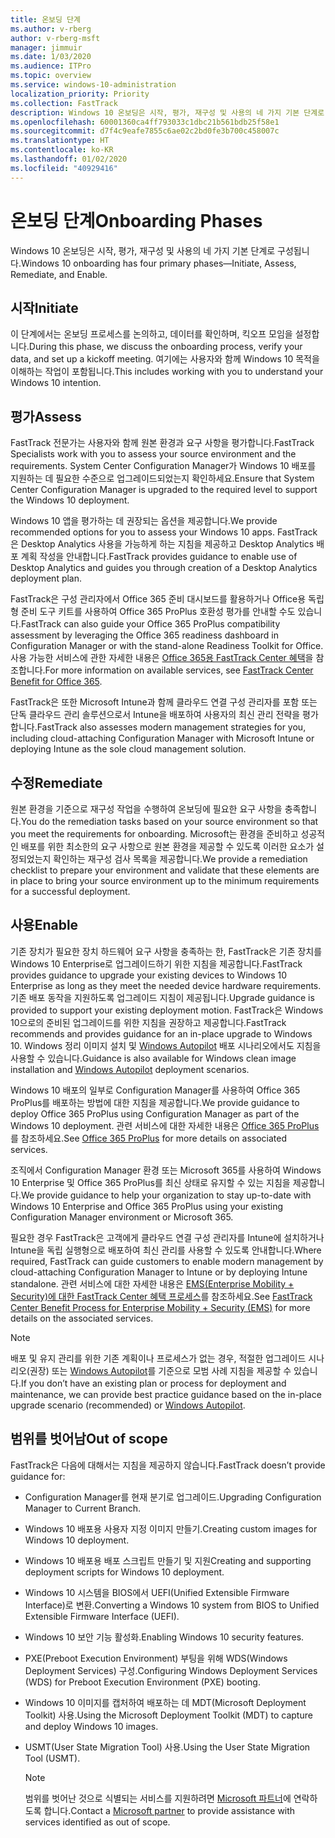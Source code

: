 ```yaml
---
title: 온보딩 단계
ms.author: v-rberg
author: v-rberg-msft
manager: jimmuir
ms.date: 1/03/2020
ms.audience: ITPro
ms.topic: overview
ms.service: windows-10-administration
localization_priority: Priority
ms.collection: FastTrack
description: Windows 10 온보딩은 시작, 평가, 재구성 및 사용의 네 가지 기본 단계로 구성됩니다.
ms.openlocfilehash: 60001360ca4ff793033c1dbc21b561bdb25f58e1
ms.sourcegitcommit: d7f4c9eafe7855c6ae02c2bd0fe3b700c458007c
ms.translationtype: HT
ms.contentlocale: ko-KR
ms.lasthandoff: 01/02/2020
ms.locfileid: "40929416"
---
```

# <a name="onboarding-phases"></a><span data-ttu-id="c83cd-103">온보딩 단계</span><span class="sxs-lookup"><span data-stu-id="c83cd-103">Onboarding Phases</span></span>

<span data-ttu-id="c83cd-104">Windows 10 온보딩은 시작, 평가, 재구성 및 사용의 네 가지 기본 단계로 구성됩니다.</span><span class="sxs-lookup"><span data-stu-id="c83cd-104">Windows 10 onboarding has four primary phases—Initiate, Assess, Remediate, and Enable.</span></span>

## <a name="initiate"></a><span data-ttu-id="c83cd-105">시작</span><span class="sxs-lookup"><span data-stu-id="c83cd-105">Initiate</span></span>

<span data-ttu-id="c83cd-106">이 단계에서는 온보딩 프로세스를 논의하고, 데이터를 확인하며, 킥오프 모임을 설정합니다.</span><span class="sxs-lookup"><span data-stu-id="c83cd-106">During this phase, we discuss the onboarding process, verify your data, and set up a kickoff meeting.</span></span> <span data-ttu-id="c83cd-107">여기에는 사용자와 함께 Windows 10 목적을 이해하는 작업이 포함됩니다.</span><span class="sxs-lookup"><span data-stu-id="c83cd-107">This includes working with you to understand your Windows 10 intention.</span></span>

## <a name="assess"></a><span data-ttu-id="c83cd-108">평가</span><span class="sxs-lookup"><span data-stu-id="c83cd-108">Assess</span></span>

<span data-ttu-id="c83cd-109">FastTrack 전문가는 사용자와 함께 원본 환경과 요구 사항을 평가합니다.</span><span class="sxs-lookup"><span data-stu-id="c83cd-109">FastTrack Specialists work with you to assess your source environment and the requirements.</span></span> <span data-ttu-id="c83cd-110">System Center Configuration Manager가 Windows 10 배포를 지원하는 데 필요한 수준으로 업그레이드되었는지 확인하세요.</span><span class="sxs-lookup"><span data-stu-id="c83cd-110">Ensure that System Center Configuration Manager is upgraded to the required level to support the Windows 10 deployment.</span></span> 

<span data-ttu-id="c83cd-111">Windows 10 앱을 평가하는 데 권장되는 옵션을 제공합니다.</span><span class="sxs-lookup"><span data-stu-id="c83cd-111">We provide recommended options for you to assess your Windows 10 apps.</span></span> <span data-ttu-id="c83cd-112">FastTrack은 Desktop Analytics 사용을 가능하게 하는 지침을 제공하고 Desktop Analytics 배포 계획 작성을 안내합니다.</span><span class="sxs-lookup"><span data-stu-id="c83cd-112">FastTrack provides guidance to enable use of Desktop Analytics and guides you through creation of a Desktop Analytics deployment plan.</span></span>

<span data-ttu-id="c83cd-113">FastTrack은 구성 관리자에서 Office 365 준비 대시보드를 활용하거나 Office용 독립형 준비 도구 키트를 사용하여 Office 365 ProPlus 호환성 평가를 안내할 수도 있습니다.</span><span class="sxs-lookup"><span data-stu-id="c83cd-113">FastTrack can also guide your Office 365 ProPlus compatibility assessment by leveraging the Office 365 readiness dashboard in Configuration Manager or with the stand-alone Readiness Toolkit for Office.</span></span> <span data-ttu-id="c83cd-114">사용 가능한 서비스에 관한 자세한 내용은 [Office 365용 FastTrack Center 혜택](O365-fasttrack-benefit-for-office-365.md)을 참조합니다.</span><span class="sxs-lookup"><span data-stu-id="c83cd-114">For more information on available services, see [FastTrack Center Benefit for Office 365](O365-fasttrack-benefit-for-office-365.md).</span></span> 

<span data-ttu-id="c83cd-115">FastTrack은 또한 Microsoft Intune과 함께 클라우드 연결 구성 관리자를 포함 또는 단독 클라우드 관리 솔루션으로서 Intune을 배포하여 사용자의 최신 관리 전략을 평가합니다.</span><span class="sxs-lookup"><span data-stu-id="c83cd-115">FastTrack also assesses modern management strategies for you, including cloud-attaching Configuration Manager with Microsoft Intune or deploying Intune as the sole cloud management solution.</span></span>

## <a name="remediate"></a><span data-ttu-id="c83cd-116">수정</span><span class="sxs-lookup"><span data-stu-id="c83cd-116">Remediate</span></span>

<span data-ttu-id="c83cd-117">원본 환경을 기준으로 재구성 작업을 수행하여 온보딩에 필요한 요구 사항을 충족합니다.</span><span class="sxs-lookup"><span data-stu-id="c83cd-117">You do the remediation tasks based on your source environment so that you meet the requirements for onboarding.</span></span> <span data-ttu-id="c83cd-118">Microsoft는 환경을 준비하고 성공적인 배포를 위한 최소한의 요구 사항으로 원본 환경을 제공할 수 있도록 이러한 요소가 설정되었는지 확인하는 재구성 검사 목록을 제공합니다.</span><span class="sxs-lookup"><span data-stu-id="c83cd-118">We provide a remediation checklist to prepare your environment and validate that these elements are in place to bring your source environment up to the minimum requirements for a successful deployment.</span></span> 

## <a name="enable"></a><span data-ttu-id="c83cd-119">사용</span><span class="sxs-lookup"><span data-stu-id="c83cd-119">Enable</span></span>

<span data-ttu-id="c83cd-120">기존 장치가 필요한 장치 하드웨어 요구 사항을 충족하는 한, FastTrack은 기존 장치를 Windows 10 Enterprise로 업그레이드하기 위한 지침을 제공합니다.</span><span class="sxs-lookup"><span data-stu-id="c83cd-120">FastTrack provides guidance to upgrade your existing devices to Windows 10 Enterprise as long as they meet the needed device hardware requirements.</span></span> <span data-ttu-id="c83cd-121">기존 배포 동작을 지원하도록 업그레이드 지침이 제공됩니다.</span><span class="sxs-lookup"><span data-stu-id="c83cd-121">Upgrade guidance is provided to support your existing deployment motion.</span></span> <span data-ttu-id="c83cd-122">FastTrack은 Windows 10으로의 준비된 업그레이드를 위한 지침을 권장하고 제공합니다.</span><span class="sxs-lookup"><span data-stu-id="c83cd-122">FastTrack recommends and provides guidance for an in-place upgrade to Windows 10.</span></span> <span data-ttu-id="c83cd-123">Windows 정리 이미지 설치 및 [Windows Autopilot](EMS-onboarding-phases.md#windows-autopilot) 배포 시나리오에서도 지침을 사용할 수 있습니다.</span><span class="sxs-lookup"><span data-stu-id="c83cd-123">Guidance is also available for Windows clean image installation and [Windows Autopilot](EMS-onboarding-phases.md#windows-autopilot) deployment scenarios.</span></span> 

<span data-ttu-id="c83cd-124">Windows 10 배포의 일부로 Configuration Manager를 사용하여 Office 365 ProPlus를 배포하는 방법에 대한 지침을 제공합니다.</span><span class="sxs-lookup"><span data-stu-id="c83cd-124">We provide guidance to deploy Office 365 ProPlus using Configuration Manager as part of the Windows 10 deployment.</span></span> <span data-ttu-id="c83cd-125">관련 서비스에 대한 자세한 내용은 [Office 365 ProPlus](O365-onboarding-and-migration.md#office-365-proplus)를 참조하세요.</span><span class="sxs-lookup"><span data-stu-id="c83cd-125">See [Office 365 ProPlus](O365-onboarding-and-migration.md#office-365-proplus) for more details on associated services.</span></span>

<span data-ttu-id="c83cd-126">조직에서 Configuration Manager 환경 또는 Microsoft 365를 사용하여 Windows 10 Enterprise 및 Office 365 ProPlus를 최신 상태로 유지할 수 있는 지침을 제공합니다.</span><span class="sxs-lookup"><span data-stu-id="c83cd-126">We provide guidance to help your organization to stay up-to-date with Windows 10 Enterprise and Office 365 ProPlus using your existing Configuration Manager environment or Microsoft 365.</span></span>

<span data-ttu-id="c83cd-127">필요한 경우 FastTrack은 고객에게 클라우드 연결 구성 관리자를 Intune에 설치하거나 Intune을 독립 실행형으로 배포하여 최신 관리를 사용할 수 있도록 안내합니다.</span><span class="sxs-lookup"><span data-stu-id="c83cd-127">Where required, FastTrack can guide customers to enable modern management by cloud-attaching Configuration Manager to Intune or by deploying Intune standalone.</span></span> <span data-ttu-id="c83cd-128">관련 서비스에 대한 자세한 내용은 [EMS(Enterprise Mobility + Security)에 대한 FastTrack Center 혜택 프로세스](EMS-fasttrack-process.md)를 참조하세요.</span><span class="sxs-lookup"><span data-stu-id="c83cd-128">See [FastTrack Center Benefit Process for Enterprise Mobility + Security (EMS)](EMS-fasttrack-process.md) for more details on the associated services.</span></span>

> [!NOTE]
> <span data-ttu-id="c83cd-129">배포 및 유지 관리를 위한 기존 계획이나 프로세스가 없는 경우, 적절한 업그레이드 시나리오(권장) 또는 [Windows Autopilot](EMS-onboarding-phases.md#windows-autopilot)를 기준으로 모범 사례 지침을 제공할 수 있습니다.</span><span class="sxs-lookup"><span data-stu-id="c83cd-129">If you don’t have an existing plan or process for deployment and maintenance, we can provide best practice guidance based on the in-place upgrade scenario (recommended) or [Windows Autopilot](EMS-onboarding-phases.md#windows-autopilot).</span></span>

## <a name="out-of-scope"></a><span data-ttu-id="c83cd-130">범위를 벗어남</span><span class="sxs-lookup"><span data-stu-id="c83cd-130">Out of scope</span></span>

<span data-ttu-id="c83cd-131">FastTrack은 다음에 대해서는 지침을 제공하지 않습니다.</span><span class="sxs-lookup"><span data-stu-id="c83cd-131">FastTrack doesn’t provide guidance for:</span></span>

- <span data-ttu-id="c83cd-132">Configuration Manager를 현재 분기로 업그레이드.</span><span class="sxs-lookup"><span data-stu-id="c83cd-132">Upgrading Configuration Manager to Current Branch.</span></span>
- <span data-ttu-id="c83cd-133">Windows 10 배포용 사용자 지정 이미지 만들기.</span><span class="sxs-lookup"><span data-stu-id="c83cd-133">Creating custom images for Windows 10 deployment.</span></span>
- <span data-ttu-id="c83cd-134">Windows 10 배포용 배포 스크립트 만들기 및 지원</span><span class="sxs-lookup"><span data-stu-id="c83cd-134">Creating and supporting deployment scripts for Windows 10 deployment.</span></span>
- <span data-ttu-id="c83cd-135">Windows 10 시스템을 BIOS에서 UEFI(Unified Extensible Firmware Interface)로 변환.</span><span class="sxs-lookup"><span data-stu-id="c83cd-135">Converting a Windows 10 system from BIOS to Unified Extensible Firmware Interface (UEFI).</span></span>
- <span data-ttu-id="c83cd-136">Windows 10 보안 기능 활성화.</span><span class="sxs-lookup"><span data-stu-id="c83cd-136">Enabling Windows 10 security features.</span></span> 
- <span data-ttu-id="c83cd-137">PXE(Preboot Execution Environment) 부팅을 위해 WDS(Windows Deployment Services) 구성.</span><span class="sxs-lookup"><span data-stu-id="c83cd-137">Configuring Windows Deployment Services (WDS) for Preboot Execution Environment (PXE) booting.</span></span>
- <span data-ttu-id="c83cd-138">Windows 10 이미지를 캡처하여 배포하는 데 MDT(Microsoft Deployment Toolkit) 사용.</span><span class="sxs-lookup"><span data-stu-id="c83cd-138">Using the Microsoft Deployment Toolkit (MDT) to capture and deploy Windows 10 images.</span></span>
- <span data-ttu-id="c83cd-139">USMT(User State Migration Tool) 사용.</span><span class="sxs-lookup"><span data-stu-id="c83cd-139">Using the User State Migration Tool (USMT).</span></span>

  > [!NOTE]
  > <span data-ttu-id="c83cd-140">범위를 벗어난 것으로 식별되는 서비스를 지원하려면 [Microsoft 파트너](https://go.microsoft.com/fwlink/?linkid=2080150)에 연락하도록 합니다.</span><span class="sxs-lookup"><span data-stu-id="c83cd-140">Contact a [Microsoft partner](https://go.microsoft.com/fwlink/?linkid=2080150) to provide assistance with services identified as out of scope.</span></span>

 